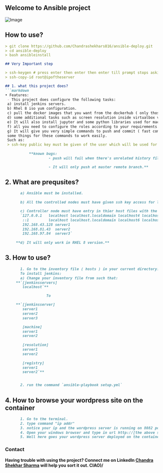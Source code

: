 ## Welcome to Ansible project
![Image](https://github.com/Chandrashekhars816/ansible-projects/blob/master/icons/ansible.png)


## How to use?
```markdown
> git clone https://github.com/Chandrashekhars816/ansible-deploy.git
> cd ansible-deploy
> bash ansibleinstall

## Very Important step

> ssh-keygen # press enter then enter then enter till prompt stops asking
> ssh-copy-id root@ipoftheserver

## 1. what this project does?
```markdown
• Features:
 - This project does configure the following tasks:
 a) install jenkins servers.
 b) Rhel 8 iso yum configuration.
 c) pull the docker images that you want from the dockerhub ( only those that don't require you to login ).
 d) some additional tasks such as screen resolution inside virtualbox vm of rhel 8.
 e) It will also install jupyter and some python libraries used for machine learning projects.
 f) all you need to configure the roles according to your requirements.
 g) It will give you very simple commands to push and commit ( fast commit ) all you need is to configure
 some things for these commands to work easily.
 Such as:
 > ssh-key public key must be given of the user which will be used for pushing and pulling as 'fast commit'
             
           **known bugs:
                    - push will fail when there's unrelated history files on the remote repo.

                    - It will only push at master remote branch.**
```
## 2. What are prequsites?
```markdown
       a) Ansible must be installed.
      
       b) All the controlled nodes must have given ssh key access for login and don't require the passwords.

       c) Controller node must have entry in thier host files with the alias for the remote nodes as the file is at /etc/hosts and entry should be like:
       `127.0.0.1   localhost localhost.localdomain localhost4 localhost4.localdomain4
        ::1         localhost localhost.localdomain localhost6 localhost6.localdomain6
        192.168.43.128 server1
        192.168.81.43  server2
        192.168.97.84  server3`
      
     **d) It will only work in RHEL 8 version.**
```
## 3. How to use?
```markdown
       1. Go to the inventory file ( hosts ) in your current directory:         
       To install jenkins: 
       a) Change your inventory file from such that:
     **`[jenkinsservers]
        localhost`**

                   To

     **`[jenkinsserver]
        server1
        server2
        server3

        [machine]
        server1
        server2
        
        [resolution]
        server1
        server2
       
        [registry]
        server1
        server2`**


       2. run the command `ansible-playbook setup.yml`
```
## 4. How to browse your wordpress site on the container

```markdown
       1. Go to the terminal.
       2. type command "ip addr"
       3. notice your ip and the wordpress server is running on 8082 port.
       4. Open your windows browser and type in url http://[the above step i.p.]:8082 
       5. Well here goes your wordpress server deployed on the container
```

### Contact

**Having trouble with using the project? Connect me on LinkedIn [Chandra Shekhar Sharma](https://www.linkedin.com/in/chandra-shekhar-s-a76b37158/) will help you sort it out. CIAO)/**
